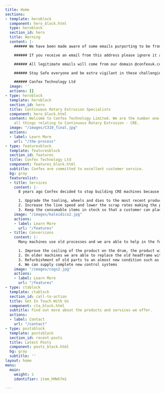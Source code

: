 ```yaml
---
title: Home
sections:
- template: heroblock
  component: hero_block.html
  type: heroblock
  section_id: hero
  title: Warning
  content: |-
    ###### We have been made aware of some emails purporting to be from our MD Angus Mackinnon. Any emails sent from [info.confextechnologylimited@gmail.com](mailto:info.confextechnologylimited@gmail.com) are not from Confex Technology Ltd and are likely to be a phishing scam to have you disclose bank details and make payments.

    ###### If you receive an email from this address please ignore it and add it to your Junk email folder.

    ###### All legitimate emails will come from our domain @confexuk.com

    ###### Stay Safe everyone and be extra vigilant in these challenging times.

    ###### Confex Technology Ltd
  image: ''
  actions: []
- type: heroblock
  template: heroblock
  section_id: hero
  title: Continuous Rotary Extrusion Specialists
  component: hero_block.html
  content: Welcome to Confex Technology Limited. We are the number one supplier for
    all things relating to Continuous Rotary Extrusion - CRE.
  image: "/images/C310_final.jpg"
  actions:
  - label: Learn More
    url: "/the-process"
- type: featuresblock
  template: featuresblock
  section_id: features
  title: Confex Technology Ltd
  component: features_block.html
  subtitle: Confex are committed to excellent customer service.
  bg: gray
  featureslist:
  - title: Services
    content: |-
      8 years ago Confex decided to stop building CRE machines because our service and support business was increasing, many companies had machines that they had little or no training on and that used old tooling and processes. Our process knowledge which came direct from a production environment meant that we were able to firstly solve the problems and then ensure that the customer stayed at a high level of production.

      1. Upgrade the tooling, wheels and dies to the most recent production technology to make a better product and reduce defects
      2. Increase the line speed and lower the scrap rates making the process more profitable
      3. Keep the consumable items in stock so that a customer can place an order and take delivery of parts within a few days rather than 6 weeks
    image: "/images/kaleidico2.jpg"
    actions:
    - label: Learn More
      url: "/features"
  - title: Conversions
    content: |-
      Many machines use old processes and we are able to help in the following areas:

      1. Improve the coiling of the product on the drum, the product will never be stretched and the lay will be even meaning that when the product is decoiled for the next process it is in good condition and hasn’t picked up any damage.
      2. On older machines we are able to replace the old headframe with new
      3. Refurbishment of old parts to an almost new condition such as shoes.
      4. We can supply complete new control systems
    image: "/images/cogs2.jpg"
    actions:
    - label: Learn More
      url: "/features"
- type: ctablock
  template: ctablock
  section_id: call-to-action
  title: Get In Touch With Us
  component: cta_block.html
  subtitle: Find out more about the products and services we offer.
  actions:
  - label: Contact
    url: "/contact"
- type: postsblock
  template: postsblock
  section_id: recent-posts
  title: Latest Posts
  component: posts_block.html
  bg: gray
  subtitle: ''
layout: home
menu:
  main:
    weight: 1
    identifier: item_hMmh7m1

---
```

